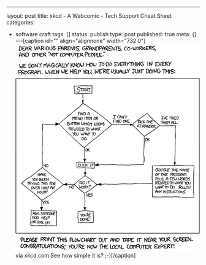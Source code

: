 ---
layout: post
title: xkcd - A Webcomic - Tech Support Cheat Sheet
categories: 
- software craft
tags: []
status: publish
type: post
published: true
meta: {}
---[caption id="" align="alignnone" width="732.0"]
![via xkcd.com See how simple it is? ;-)](/squarespace_images/static_50d2902fe4b0959a0871a12c_50d29312e4b04687d9db341b_50d29313e4b04687d9db349c_1355977494579__img.png) via xkcd.com See how simple it is? ;-)[/caption]
